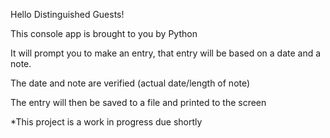 Hello Distinguished Guests!

This console app is brought to you by Python

It will prompt you to make an entry, that entry will be based on a date and a note. 

The date and note are verified (actual date/length of note)

The entry will then be saved to a file and printed to the screen 

*This project is a work in progress due shortly